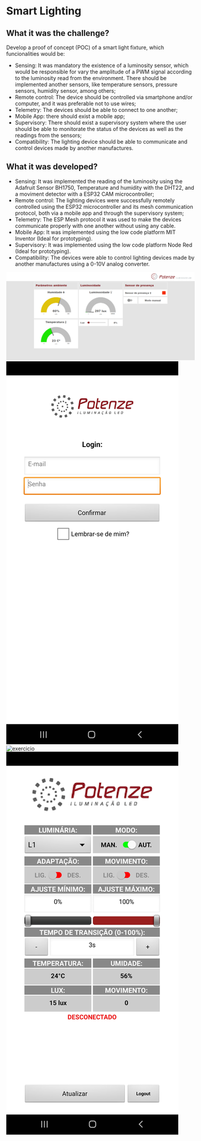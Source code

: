 # Smart Lighting

## What it was the challenge?
Develop a proof of concept (POC) of a smart light fixture, which funcionalities would be:

- Sensing: It was mandatory the existence of a luminosity sensor, which would be responsible for vary the amplitude of a PWM signal according to the luminosity read from the environment. There should be implemented another sensors, like temperature sensors, pressure sensors, humidity sensor, among others;
- Remote control: The device should be controlled via smartphone and/or computer, and it was preferable not to use wires;
- Telemetry: The devices should be able to connect to one another;
- Mobile App: there should exist a mobile app;
- Supervisory: There should exist a supervisory system where the user should be able to monitorate the status of the devices as well as the readings from the sensors;
- Compatibility: The lighting device should be able to communicate and control devices made by another manufactures.

## What it was developed?

- Sensing: It was implemented the reading of the luminosity using the Adafruit Sensor BH1750, Temperature and humidity with the DHT22, and a moviment detector with a ESP32 CAM microcontroller;
- Remote control: The lighting devices were successfully remotely controlled using the ESP32 microcontroller and its mesh communication protocol, both via a mobile app and through the supervisory system;
- Telemetry: The ESP Mesh protocol it was used to make the devices communicate properly with one another without using any cable.
- Mobile App: It was implemented using the low code platform MIT Inventor (Ideal for prototyping).
- Supervisory: It was implemented using the low code platform Node Red (Ideal for prototyping).
- Compatibility: The devices were able to control lighting devices made by another manufactures using a 0-10V analog converter.


<img src="https://github.com/Parafernalha/_Smart_Lighting_/blob/main/Apprenticeship%20Journey/images/supervisorio.png" alt="challenge 1">
<img src="https://github.com/Parafernalha/_Smart_Lighting_/blob/main/Apprenticeship%20Journey/images/image8.jpg" alt="challenge 1" >
<img src="hhttps://github.com/Parafernalha/_Smart_Lighting_/blob/main/Apprenticeship%20Journey/images/image9.jpg" alt="exercicio" >
<img src="https://github.com/Parafernalha/_Smart_Lighting_/blob/main/Apprenticeship%20Journey/images/image10.jpg" alt="challenge 2" >
